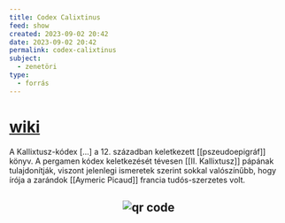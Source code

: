 ```yaml
---
title: Codex Calixtinus
feed: show
created: 2023-09-02 20:42
date: 2023-09-02 20:42
permalink: codex-calixtinus
subject:
  - zenetöri
type:
  - forrás
---
```

# [wiki](https://www.wikiwand.com/hu/Kallixtusz-k%C3%B3dex)

A Kallixtusz-kódex [...] a 12. században keletkezett [[pszeudoepigráf]] könyv. A pergamen kódex keletkezését tévesen [[II. Kallixtusz]] pápának tulajdonítják, viszont jelenlegi ismeretek szerint sokkal valószínűbb, hogy írója a zarándok [[Aymeric Picaud]] francia tudós-szerzetes volt.



## <p style="text-align: center;"><img src="https://chart.googleapis.com/chart?cht=qr&chl=https://notes.andrasdenes.com/codex-calixtinus&chs=180x180&choe=UTF-8&chld=L|2" alt="qr code"></p>

